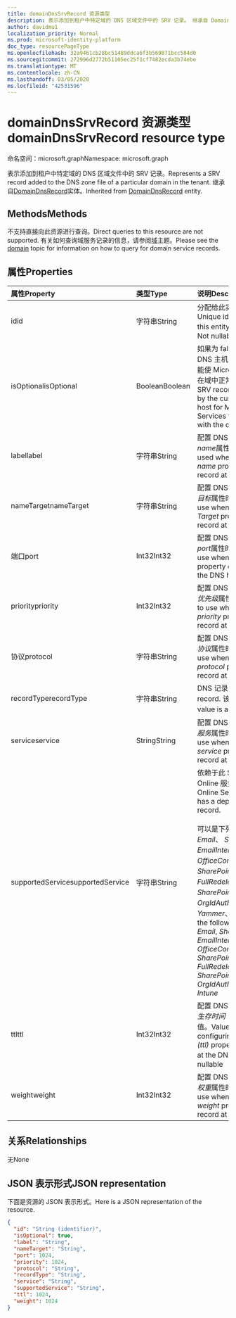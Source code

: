 ```yaml
---
title: domainDnsSrvRecord 资源类型
description: 表示添加到租户中特定域的 DNS 区域文件中的 SRV 记录。 继承自 DomainDnsRecord 实体。
author: davidmu1
localization_priority: Normal
ms.prod: microsoft-identity-platform
doc_type: resourcePageType
ms.openlocfilehash: 32a9461cb28bc51489ddca6f3b569871bcc584d0
ms.sourcegitcommit: 272996d2772b51105ec25f1cf7482ecda3b74ebe
ms.translationtype: MT
ms.contentlocale: zh-CN
ms.lasthandoff: 03/05/2020
ms.locfileid: "42531596"
---
```

# <a name="domaindnssrvrecord-resource-type"></a><span data-ttu-id="8a140-104">domainDnsSrvRecord 资源类型</span><span class="sxs-lookup"><span data-stu-id="8a140-104">domainDnsSrvRecord resource type</span></span>

<span data-ttu-id="8a140-105">命名空间：microsoft.graph</span><span class="sxs-lookup"><span data-stu-id="8a140-105">Namespace: microsoft.graph</span></span>

<span data-ttu-id="8a140-106">表示添加到租户中特定域的 DNS 区域文件中的 SRV 记录。</span><span class="sxs-lookup"><span data-stu-id="8a140-106">Represents a SRV record added to the DNS zone file of a particular domain in the tenant.</span></span> <span data-ttu-id="8a140-107">继承自[DomainDnsRecord](domaindnsrecord.md)实体。</span><span class="sxs-lookup"><span data-stu-id="8a140-107">Inherited from [DomainDnsRecord](domaindnsrecord.md) entity.</span></span>

## <a name="methods"></a><span data-ttu-id="8a140-108">Methods</span><span class="sxs-lookup"><span data-stu-id="8a140-108">Methods</span></span>
<span data-ttu-id="8a140-109">不支持直接向此资源进行查询。</span><span class="sxs-lookup"><span data-stu-id="8a140-109">Direct queries to this resource are not supported.</span></span> <span data-ttu-id="8a140-110">有关如何查询域服务记录的信息，请参阅[域](domain.md)主题。</span><span class="sxs-lookup"><span data-stu-id="8a140-110">Please see the [domain](domain.md) topic for information on how to query for domain service records.</span></span>

## <a name="properties"></a><span data-ttu-id="8a140-111">属性</span><span class="sxs-lookup"><span data-stu-id="8a140-111">Properties</span></span>
| <span data-ttu-id="8a140-112">属性</span><span class="sxs-lookup"><span data-stu-id="8a140-112">Property</span></span>     | <span data-ttu-id="8a140-113">类型</span><span class="sxs-lookup"><span data-stu-id="8a140-113">Type</span></span>   |<span data-ttu-id="8a140-114">说明</span><span class="sxs-lookup"><span data-stu-id="8a140-114">Description</span></span>|
|:---------------|:--------|:----------|
|<span data-ttu-id="8a140-115">id</span><span class="sxs-lookup"><span data-stu-id="8a140-115">id</span></span>|<span data-ttu-id="8a140-116">字符串</span><span class="sxs-lookup"><span data-stu-id="8a140-116">String</span></span>| <span data-ttu-id="8a140-117">分配给此实体的唯一标识符。</span><span class="sxs-lookup"><span data-stu-id="8a140-117">Unique identifier assigned to this entity.</span></span> <span data-ttu-id="8a140-118">不可为 null，只读。</span><span class="sxs-lookup"><span data-stu-id="8a140-118">Not nullable, Read-only.</span></span>|
|<span data-ttu-id="8a140-119">isOptional</span><span class="sxs-lookup"><span data-stu-id="8a140-119">isOptional</span></span>|<span data-ttu-id="8a140-120">Boolean</span><span class="sxs-lookup"><span data-stu-id="8a140-120">Boolean</span></span>| <span data-ttu-id="8a140-121">如果为 false，则客户必须在 DNS 主机上配置 SRV 记录，才能使 Microsoft Online Services 在域中正常运行。</span><span class="sxs-lookup"><span data-stu-id="8a140-121">If false, the SRV record must be configured by the customer at the DNS host for Microsoft Online Services to operate correctly with the domain.</span></span> |
|<span data-ttu-id="8a140-122">label</span><span class="sxs-lookup"><span data-stu-id="8a140-122">label</span></span>|<span data-ttu-id="8a140-123">字符串</span><span class="sxs-lookup"><span data-stu-id="8a140-123">String</span></span>| <span data-ttu-id="8a140-124">配置 DNS 主机上的 SRV 记录的*name*属性时使用的值。</span><span class="sxs-lookup"><span data-stu-id="8a140-124">Value used when configuring the *name* property of the SRV record at the DNS host.</span></span> |
|<span data-ttu-id="8a140-125">nameTarget</span><span class="sxs-lookup"><span data-stu-id="8a140-125">nameTarget</span></span>|<span data-ttu-id="8a140-126">字符串</span><span class="sxs-lookup"><span data-stu-id="8a140-126">String</span></span>| <span data-ttu-id="8a140-127">配置 DNS 主机上的 SRV 记录的*目标*属性时要使用的值。</span><span class="sxs-lookup"><span data-stu-id="8a140-127">Value to use when configuring the *Target* property of the SRV record at the DNS host.</span></span> |
|<span data-ttu-id="8a140-128">端口</span><span class="sxs-lookup"><span data-stu-id="8a140-128">port</span></span>|<span data-ttu-id="8a140-129">Int32</span><span class="sxs-lookup"><span data-stu-id="8a140-129">Int32</span></span>| <span data-ttu-id="8a140-130">配置 DNS 主机上的 SRV 记录的*port*属性时要使用的值。</span><span class="sxs-lookup"><span data-stu-id="8a140-130">Value to use when configuring the *port* property of the SRV record at the DNS host.</span></span> |
|<span data-ttu-id="8a140-131">priority</span><span class="sxs-lookup"><span data-stu-id="8a140-131">priority</span></span>|<span data-ttu-id="8a140-132">Int32</span><span class="sxs-lookup"><span data-stu-id="8a140-132">Int32</span></span>| <span data-ttu-id="8a140-133">配置 DNS 主机上的 SRV 记录的*优先级*属性时要使用的值。</span><span class="sxs-lookup"><span data-stu-id="8a140-133">Value to use when configuring the *priority* property of the SRV record at the DNS host.</span></span> |
|<span data-ttu-id="8a140-134">协议</span><span class="sxs-lookup"><span data-stu-id="8a140-134">protocol</span></span>|<span data-ttu-id="8a140-135">字符串</span><span class="sxs-lookup"><span data-stu-id="8a140-135">String</span></span>| <span data-ttu-id="8a140-136">配置 DNS 主机上的 SRV 记录的*协议*属性时要使用的值。</span><span class="sxs-lookup"><span data-stu-id="8a140-136">Value to use when configuring the *protocol* property of the SRV record at the DNS host.</span></span> |
|<span data-ttu-id="8a140-137">recordType</span><span class="sxs-lookup"><span data-stu-id="8a140-137">recordType</span></span>|<span data-ttu-id="8a140-138">字符串</span><span class="sxs-lookup"><span data-stu-id="8a140-138">String</span></span>|  <span data-ttu-id="8a140-139">DNS 记录的类型。</span><span class="sxs-lookup"><span data-stu-id="8a140-139">Type of DNS record.</span></span> <span data-ttu-id="8a140-140">该值始终为*Srv*。</span><span class="sxs-lookup"><span data-stu-id="8a140-140">The value is always *Srv*.</span></span> <span data-ttu-id="8a140-141">键</span><span class="sxs-lookup"><span data-stu-id="8a140-141">Key</span></span> |
|<span data-ttu-id="8a140-142">service</span><span class="sxs-lookup"><span data-stu-id="8a140-142">service</span></span>|<span data-ttu-id="8a140-143">String</span><span class="sxs-lookup"><span data-stu-id="8a140-143">String</span></span>| <span data-ttu-id="8a140-144">配置 DNS 主机上的 SRV 记录的*服务*属性时使用的值。</span><span class="sxs-lookup"><span data-stu-id="8a140-144">Value to use when configuring the *service* property of the SRV record at the DNS host.</span></span> |
|<span data-ttu-id="8a140-145">supportedService</span><span class="sxs-lookup"><span data-stu-id="8a140-145">supportedService</span></span>|<span data-ttu-id="8a140-146">字符串</span><span class="sxs-lookup"><span data-stu-id="8a140-146">String</span></span>| <span data-ttu-id="8a140-147">依赖于此 SRV 记录的 Microsoft Online 服务或功能。</span><span class="sxs-lookup"><span data-stu-id="8a140-147">Microsoft Online Service or feature that has a dependency on this SRV record.</span></span></br></br><span data-ttu-id="8a140-148">可以是下列值之一： **null**、 *Email*、 *Sharepoint*、 *EmailInternalRelayOnly*、 *OfficeCommunicationsOnline*、 *SharePointDefaultDomain*、 *FullRedelegation*、 *SharePointPublic*、 *OrgIdAuthentication*、 *Yammer*、 *Intune*</span><span class="sxs-lookup"><span data-stu-id="8a140-148">Can be one of the following values: **null**, *Email*, *Sharepoint*, *EmailInternalRelayOnly*, *OfficeCommunicationsOnline*, *SharePointDefaultDomain*, *FullRedelegation*, *SharePointPublic*, *OrgIdAuthentication*, *Yammer*, *Intune*</span></span> |
|<span data-ttu-id="8a140-149">ttl</span><span class="sxs-lookup"><span data-stu-id="8a140-149">ttl</span></span>|<span data-ttu-id="8a140-150">Int32</span><span class="sxs-lookup"><span data-stu-id="8a140-150">Int32</span></span>| <span data-ttu-id="8a140-151">配置 DNS 主机上的 SRV 记录的*生存时间（ttl）* 属性时要使用的值。</span><span class="sxs-lookup"><span data-stu-id="8a140-151">Value to use when configuring the *time-to-live (ttl)* property of the SRV record at the DNS host.</span></span> <span data-ttu-id="8a140-152">不可为 null</span><span class="sxs-lookup"><span data-stu-id="8a140-152">Not nullable</span></span> |
|<span data-ttu-id="8a140-153">weight</span><span class="sxs-lookup"><span data-stu-id="8a140-153">weight</span></span>|<span data-ttu-id="8a140-154">Int32</span><span class="sxs-lookup"><span data-stu-id="8a140-154">Int32</span></span>| <span data-ttu-id="8a140-155">配置 DNS 主机上的 SRV 记录的*权重*属性时要使用的值。</span><span class="sxs-lookup"><span data-stu-id="8a140-155">Value to use when configuring the *weight* property of the SRV record at the DNS host.</span></span> |

## <a name="relationships"></a><span data-ttu-id="8a140-156">关系</span><span class="sxs-lookup"><span data-stu-id="8a140-156">Relationships</span></span>
<span data-ttu-id="8a140-157">无</span><span class="sxs-lookup"><span data-stu-id="8a140-157">None</span></span>


## <a name="json-representation"></a><span data-ttu-id="8a140-158">JSON 表示形式</span><span class="sxs-lookup"><span data-stu-id="8a140-158">JSON representation</span></span>
<span data-ttu-id="8a140-159">下面是资源的 JSON 表示形式。</span><span class="sxs-lookup"><span data-stu-id="8a140-159">Here is a JSON representation of the resource.</span></span>

<!-- {
  "blockType": "resource",
  "baseType": "microsoft.graph.domainDnsRecord",
  "optionalProperties": [

  ],
  "@odata.type": "microsoft.graph.domainDnsSrvRecord"
}-->

```json
{
  "id": "String (identifier)",
  "isOptional": true,
  "label": "String",
  "nameTarget": "String",
  "port": 1024,
  "priority": 1024,
  "protocol": "String",
  "recordType": "String",
  "service": "String",
  "supportedService": "String",
  "ttl": 1024,
  "weight": 1024
}

```

<!-- uuid: 8fcb5dbc-d5aa-4681-8e31-b001d5168d79
2015-10-25 14:57:30 UTC -->
<!-- {
  "type": "#page.annotation",
  "description": "domainDnsSrvRecord resource",
  "keywords": "",
  "section": "documentation",
  "tocPath": ""
}-->
